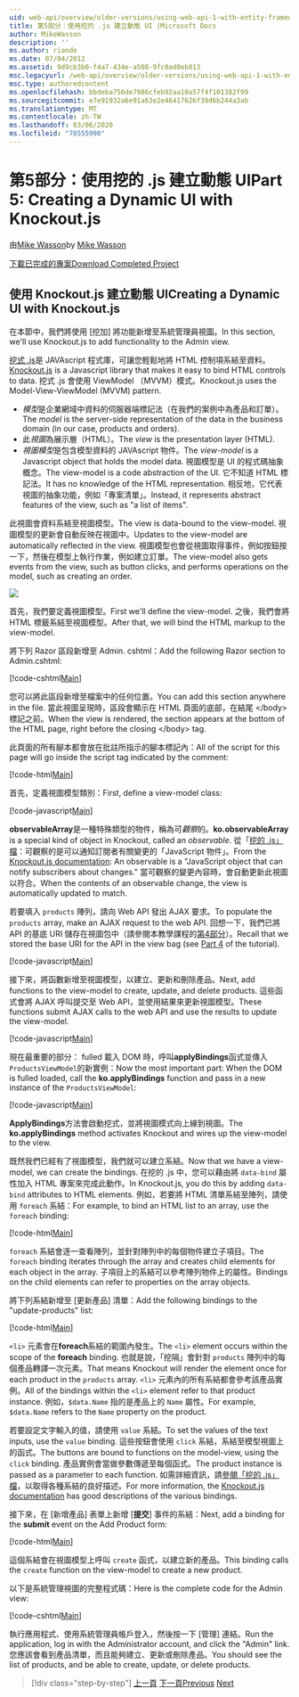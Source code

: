 ```yaml
---
uid: web-api/overview/older-versions/using-web-api-1-with-entity-framework-5/using-web-api-with-entity-framework-part-5
title: 第5部分：使用挖的 .js 建立動態 UI |Microsoft Docs
author: MikeWasson
description: ''
ms.author: riande
ms.date: 07/04/2012
ms.assetid: 9d9cb3b0-f4a7-434e-a508-9fc0ad0eb813
msc.legacyurl: /web-api/overview/older-versions/using-web-api-1-with-entity-framework-5/using-web-api-with-entity-framework-part-5
msc.type: authoredcontent
ms.openlocfilehash: bbdeba756de7986cfeb92aa10a57f4f101382f99
ms.sourcegitcommit: e7e91932a6e91a63e2e46417626f39d6b244a3ab
ms.translationtype: MT
ms.contentlocale: zh-TW
ms.lasthandoff: 03/06/2020
ms.locfileid: "78555990"
---
```

# <a name="part-5-creating-a-dynamic-ui-with-knockoutjs"></a><span data-ttu-id="ccf62-102">第5部分：使用挖的 .js 建立動態 UI</span><span class="sxs-lookup"><span data-stu-id="ccf62-102">Part 5: Creating a Dynamic UI with Knockout.js</span></span>

<span data-ttu-id="ccf62-103">由[Mike Wasson](https://github.com/MikeWasson)</span><span class="sxs-lookup"><span data-stu-id="ccf62-103">by [Mike Wasson](https://github.com/MikeWasson)</span></span>

[<span data-ttu-id="ccf62-104">下載已完成的專案</span><span class="sxs-lookup"><span data-stu-id="ccf62-104">Download Completed Project</span></span>](https://code.msdn.microsoft.com/ASP-NET-Web-API-with-afa30545)

## <a name="creating-a-dynamic-ui-with-knockoutjs"></a><span data-ttu-id="ccf62-105">使用 Knockout.js 建立動態 UI</span><span class="sxs-lookup"><span data-stu-id="ccf62-105">Creating a Dynamic UI with Knockout.js</span></span>

<span data-ttu-id="ccf62-106">在本節中，我們將使用 [挖加] 將功能新增至系統管理員視圖。</span><span class="sxs-lookup"><span data-stu-id="ccf62-106">In this section, we'll use Knockout.js to add functionality to the Admin view.</span></span>

<span data-ttu-id="ccf62-107">[挖式 .js](http://knockoutjs.com/)是 JAVAscript 程式庫，可讓您輕鬆地將 HTML 控制項系結至資料。</span><span class="sxs-lookup"><span data-stu-id="ccf62-107">[Knockout.js](http://knockoutjs.com/) is a Javascript library that makes it easy to bind HTML controls to data.</span></span> <span data-ttu-id="ccf62-108">挖式 .js 會使用 ViewModel （MVVM）模式。</span><span class="sxs-lookup"><span data-stu-id="ccf62-108">Knockout.js uses the Model-View-ViewModel (MVVM) pattern.</span></span>

- <span data-ttu-id="ccf62-109">*模型*是企業網域中資料的伺服器端標記法（在我們的案例中為產品和訂單）。</span><span class="sxs-lookup"><span data-stu-id="ccf62-109">The *model* is the server-side representation of the data in the business domain (in our case, products and orders).</span></span>
- <span data-ttu-id="ccf62-110">此*視圖*為展示層（HTML）。</span><span class="sxs-lookup"><span data-stu-id="ccf62-110">The *view* is the presentation layer (HTML).</span></span>
- <span data-ttu-id="ccf62-111">*視圖模型*是包含模型資料的 JAVAscript 物件。</span><span class="sxs-lookup"><span data-stu-id="ccf62-111">The *view-model* is a Javascript object that holds the model data.</span></span> <span data-ttu-id="ccf62-112">視圖模型是 UI 的程式碼抽象概念。</span><span class="sxs-lookup"><span data-stu-id="ccf62-112">The view-model is a code abstraction of the UI.</span></span> <span data-ttu-id="ccf62-113">它不知道 HTML 標記法。</span><span class="sxs-lookup"><span data-stu-id="ccf62-113">It has no knowledge of the HTML representation.</span></span> <span data-ttu-id="ccf62-114">相反地，它代表視圖的抽象功能，例如「專案清單」。</span><span class="sxs-lookup"><span data-stu-id="ccf62-114">Instead, it represents abstract features of the view, such as "a list of items".</span></span>

<span data-ttu-id="ccf62-115">此視圖會資料系結至視圖模型。</span><span class="sxs-lookup"><span data-stu-id="ccf62-115">The view is data-bound to the view-model.</span></span> <span data-ttu-id="ccf62-116">視圖模型的更新會自動反映在視圖中。</span><span class="sxs-lookup"><span data-stu-id="ccf62-116">Updates to the view-model are automatically reflected in the view.</span></span> <span data-ttu-id="ccf62-117">視圖模型也會從視圖取得事件，例如按鈕按一下，然後在模型上執行作業，例如建立訂單。</span><span class="sxs-lookup"><span data-stu-id="ccf62-117">The view-model also gets events from the view, such as button clicks, and performs operations on the model, such as creating an order.</span></span>

![](using-web-api-with-entity-framework-part-5/_static/image1.png)

<span data-ttu-id="ccf62-118">首先，我們要定義視圖模型。</span><span class="sxs-lookup"><span data-stu-id="ccf62-118">First we'll define the view-model.</span></span> <span data-ttu-id="ccf62-119">之後，我們會將 HTML 標籤系結至視圖模型。</span><span class="sxs-lookup"><span data-stu-id="ccf62-119">After that, we will bind the HTML markup to the view-model.</span></span>

<span data-ttu-id="ccf62-120">將下列 Razor 區段新增至 Admin. cshtml：</span><span class="sxs-lookup"><span data-stu-id="ccf62-120">Add the following Razor section to Admin.cshtml:</span></span>

[!code-cshtml[Main](using-web-api-with-entity-framework-part-5/samples/sample1.cshtml)]

<span data-ttu-id="ccf62-121">您可以將此區段新增至檔案中的任何位置。</span><span class="sxs-lookup"><span data-stu-id="ccf62-121">You can add this section anywhere in the file.</span></span> <span data-ttu-id="ccf62-122">當此視圖呈現時，區段會顯示在 HTML 頁面的底部，在結尾 &lt;/body&gt; 標記之前。</span><span class="sxs-lookup"><span data-stu-id="ccf62-122">When the view is rendered, the section appears at the bottom of the HTML page, right before the closing &lt;/body&gt; tag.</span></span>

<span data-ttu-id="ccf62-123">此頁面的所有腳本都會放在批註所指示的腳本標記內：</span><span class="sxs-lookup"><span data-stu-id="ccf62-123">All of the script for this page will go inside the script tag indicated by the comment:</span></span>

[!code-html[Main](using-web-api-with-entity-framework-part-5/samples/sample2.html)]

<span data-ttu-id="ccf62-124">首先，定義視圖模型類別：</span><span class="sxs-lookup"><span data-stu-id="ccf62-124">First, define a view-model class:</span></span>

[!code-javascript[Main](using-web-api-with-entity-framework-part-5/samples/sample3.js)]

<span data-ttu-id="ccf62-125">**observableArray**是一種特殊類型的物件，稱為可*觀察*的。</span><span class="sxs-lookup"><span data-stu-id="ccf62-125">**ko.observableArray** is a special kind of object in Knockout, called an *observable*.</span></span> <span data-ttu-id="ccf62-126">從「[挖的 .js」檔](http://knockoutjs.com/documentation/observables.html)：可觀察的是可以通知訂閱者有關變更的「JavaScript 物件」。</span><span class="sxs-lookup"><span data-stu-id="ccf62-126">From the [Knockout.js documentation](http://knockoutjs.com/documentation/observables.html): An observable is a "JavaScript object that can notify subscribers about changes."</span></span> <span data-ttu-id="ccf62-127">當可觀察的變更內容時，會自動更新此視圖以符合。</span><span class="sxs-lookup"><span data-stu-id="ccf62-127">When the contents of an observable change, the view is automatically updated to match.</span></span>

<span data-ttu-id="ccf62-128">若要填入 `products` 陣列，請向 Web API 發出 AJAX 要求。</span><span class="sxs-lookup"><span data-stu-id="ccf62-128">To populate the `products` array, make an AJAX request to the web API.</span></span> <span data-ttu-id="ccf62-129">回想一下，我們已將 API 的基底 URI 儲存在視圖包中（請參閱本教學課程的[第4部分](using-web-api-with-entity-framework-part-4.md)）。</span><span class="sxs-lookup"><span data-stu-id="ccf62-129">Recall that we stored the base URI for the API in the view bag (see [Part 4](using-web-api-with-entity-framework-part-4.md) of the tutorial).</span></span>

[!code-javascript[Main](using-web-api-with-entity-framework-part-5/samples/sample4.js?highlight=5)]

<span data-ttu-id="ccf62-130">接下來，將函數新增至視圖模型，以建立、更新和刪除產品。</span><span class="sxs-lookup"><span data-stu-id="ccf62-130">Next, add functions to the view-model to create, update, and delete products.</span></span> <span data-ttu-id="ccf62-131">這些函式會將 AJAX 呼叫提交至 Web API，並使用結果來更新視圖模型。</span><span class="sxs-lookup"><span data-stu-id="ccf62-131">These functions submit AJAX calls to the web API and use the results to update the view-model.</span></span>

[!code-javascript[Main](using-web-api-with-entity-framework-part-5/samples/sample5.js?highlight=7)]

<span data-ttu-id="ccf62-132">現在最重要的部分： fulled 載入 DOM 時，呼叫**applyBindings**函式並傳入 `ProductsViewModel`的新實例：</span><span class="sxs-lookup"><span data-stu-id="ccf62-132">Now the most important part: When the DOM is fulled loaded, call the **ko.applyBindings** function and pass in a new instance of the `ProductsViewModel`:</span></span>

[!code-javascript[Main](using-web-api-with-entity-framework-part-5/samples/sample6.js)]

<span data-ttu-id="ccf62-133">**ApplyBindings**方法會啟動挖式，並將視圖模式向上線到視圖。</span><span class="sxs-lookup"><span data-stu-id="ccf62-133">The **ko.applyBindings** method activates Knockout and wires up the view-model to the view.</span></span>

<span data-ttu-id="ccf62-134">既然我們已經有了視圖模型，我們就可以建立系結。</span><span class="sxs-lookup"><span data-stu-id="ccf62-134">Now that we have a view-model, we can create the bindings.</span></span> <span data-ttu-id="ccf62-135">在挖的 .js 中，您可以藉由將 `data-bind` 屬性加入 HTML 專案來完成此動作。</span><span class="sxs-lookup"><span data-stu-id="ccf62-135">In Knockout.js, you do this by adding `data-bind` attributes to HTML elements.</span></span> <span data-ttu-id="ccf62-136">例如，若要將 HTML 清單系結至陣列，請使用 `foreach` 系結：</span><span class="sxs-lookup"><span data-stu-id="ccf62-136">For example, to bind an HTML list to an array, use the `foreach` binding:</span></span>

[!code-html[Main](using-web-api-with-entity-framework-part-5/samples/sample7.html?highlight=1)]

<span data-ttu-id="ccf62-137">`foreach` 系結會逐一查看陣列，並針對陣列中的每個物件建立子項目。</span><span class="sxs-lookup"><span data-stu-id="ccf62-137">The `foreach` binding iterates through the array and creates child elements for each object in the array.</span></span> <span data-ttu-id="ccf62-138">子項目上的系結可以參考陣列物件上的屬性。</span><span class="sxs-lookup"><span data-stu-id="ccf62-138">Bindings on the child elements can refer to properties on the array objects.</span></span>

<span data-ttu-id="ccf62-139">將下列系結新增至 [更新產品] 清單：</span><span class="sxs-lookup"><span data-stu-id="ccf62-139">Add the following bindings to the "update-products" list:</span></span>

[!code-html[Main](using-web-api-with-entity-framework-part-5/samples/sample8.html)]

<span data-ttu-id="ccf62-140">`<li>` 元素會在**foreach**系結的範圍內發生。</span><span class="sxs-lookup"><span data-stu-id="ccf62-140">The `<li>` element occurs within the scope of the **foreach** binding.</span></span> <span data-ttu-id="ccf62-141">也就是說，「挖隔」會針對 `products` 陣列中的每個產品轉譯一次元素。</span><span class="sxs-lookup"><span data-stu-id="ccf62-141">That means Knockout will render the element once for each product in the `products` array.</span></span> <span data-ttu-id="ccf62-142">`<li>` 元素內的所有系結都會參考該產品實例。</span><span class="sxs-lookup"><span data-stu-id="ccf62-142">All of the bindings within the `<li>` element refer to that product instance.</span></span> <span data-ttu-id="ccf62-143">例如，`$data.Name` 指的是產品上的 `Name` 屬性。</span><span class="sxs-lookup"><span data-stu-id="ccf62-143">For example, `$data.Name` refers to the `Name` property on the product.</span></span>

<span data-ttu-id="ccf62-144">若要設定文字輸入的值，請使用 `value` 系結。</span><span class="sxs-lookup"><span data-stu-id="ccf62-144">To set the values of the text inputs, use the `value` binding.</span></span> <span data-ttu-id="ccf62-145">這些按鈕會使用 `click` 系結，系結至模型視圖上的函式。</span><span class="sxs-lookup"><span data-stu-id="ccf62-145">The buttons are bound to functions on the model-view, using the `click` binding.</span></span> <span data-ttu-id="ccf62-146">產品實例會當做參數傳遞至每個函式。</span><span class="sxs-lookup"><span data-stu-id="ccf62-146">The product instance is passed as a parameter to each function.</span></span> <span data-ttu-id="ccf62-147">如需詳細資訊，請[參閱「挖的 .js」檔](http://knockoutjs.com/documentation/observables.html)，以取得各種系結的良好描述。</span><span class="sxs-lookup"><span data-stu-id="ccf62-147">For more information, the [Knockout.js documentation](http://knockoutjs.com/documentation/observables.html) has good descriptions of the various bindings.</span></span>

<span data-ttu-id="ccf62-148">接下來，在 [新增產品] 表單上新增 [**提交**] 事件的系結：</span><span class="sxs-lookup"><span data-stu-id="ccf62-148">Next, add a binding for the **submit** event on the Add Product form:</span></span>

[!code-html[Main](using-web-api-with-entity-framework-part-5/samples/sample9.html)]

<span data-ttu-id="ccf62-149">這個系結會在視圖模型上呼叫 `create` 函式，以建立新的產品。</span><span class="sxs-lookup"><span data-stu-id="ccf62-149">This binding calls the `create` function on the view-model to create a new product.</span></span>

<span data-ttu-id="ccf62-150">以下是系統管理視圖的完整程式碼：</span><span class="sxs-lookup"><span data-stu-id="ccf62-150">Here is the complete code for the Admin view:</span></span>

[!code-cshtml[Main](using-web-api-with-entity-framework-part-5/samples/sample10.cshtml)]

<span data-ttu-id="ccf62-151">執行應用程式、使用系統管理員帳戶登入，然後按一下 [管理] 連結。</span><span class="sxs-lookup"><span data-stu-id="ccf62-151">Run the application, log in with the Administrator account, and click the "Admin" link.</span></span> <span data-ttu-id="ccf62-152">您應該會看到產品清單，而且能夠建立、更新或刪除產品。</span><span class="sxs-lookup"><span data-stu-id="ccf62-152">You should see the list of products, and be able to create, update, or delete products.</span></span>

> [!div class="step-by-step"]
> <span data-ttu-id="ccf62-153">[上一頁](using-web-api-with-entity-framework-part-4.md)
> [下一頁](using-web-api-with-entity-framework-part-6.md)</span><span class="sxs-lookup"><span data-stu-id="ccf62-153">[Previous](using-web-api-with-entity-framework-part-4.md)
[Next](using-web-api-with-entity-framework-part-6.md)</span></span>
